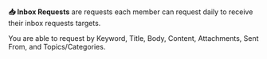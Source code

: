 **📥 Inbox Requests** are requests each member can request daily to receive their inbox requests targets.

You are able to request by Keyword, Title, Body, Content, Attachments, Sent From, and Topics/Categories.